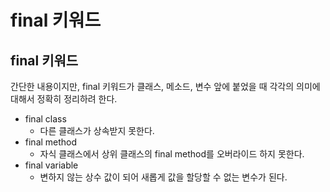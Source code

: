 # final 키워드

## **final 키워드**

간단한 내용이지만, final 키워드가 클래스, 메소드, 변수 앞에 붙었을 때 각각의 의미에 대해서 정확히 정리하려 한다.

- final class
  - 다른 클래스가 상속받지 못한다.
- final method
  - 자식 클래스에서 상위 클래스의 final method를 오버라이드 하지 못한다.
- final variable
  - 변하지 않는 상수 값이 되어 새롭게 값을 할당할 수 없는 변수가 된다.

